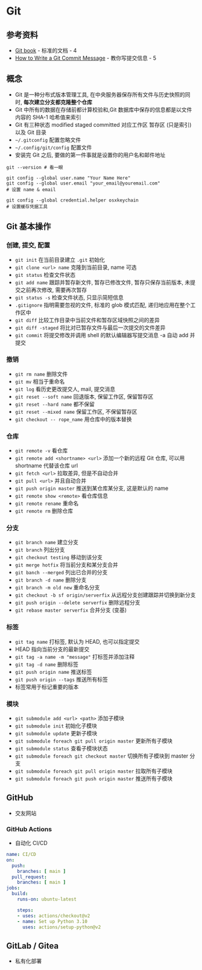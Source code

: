 # Git

## 参考资料

* [Git book](https://git-scm.com/book/zh/v2) - 标准的文档 - 4
* [How to Write a Git Commit Message](https://github.com/jlevy/the-art-of-command-line/blob/master/README-zh.md) - 教你写提交信息 - 5

## 概念

* Git 是一种分布式版本管理工具, 在中央服务器保存所有文件与历史快照的同时, **每次建立分支都克隆整个仓库**
* Git 中所有的数据在存储前都计算校验和,Git 数据库中保存的信息都是以文件内容的 SHA-1 哈希值来索引
* Git 有三种状态 modified staged committed 对应工作区 暂存区 (只是索引) 以及 Git 目录
* `~/.gitconfig` 配置忽略文件
* `~/.config/git/config` 配置文件
* 安装完 Git 之后, 要做的第一件事就是设置你的用户名和邮件地址

```shell
git --version # 看一眼

git config --global user.name "Your Name Here"
git config --global user.email "your_email@youremail.com"
# 设置 name & email

git config --global credential.helper osxkeychain
# 设置缓存凭据工具
```

## Git 基本操作

### 创建, 提交, 配置

* `git init` 在当前目录建立 `.git` 初始化
* `git clone <url> name` 克隆到当前目录, name 可选
* `git status` 检查文件状态
* `git add name` 跟踪并暂存新文件, 暂存已修改文件, 暂存只保存当前版本, 未提交之前再次修改, 需要再次暂存
* `git status -s` 检查文件状态, 只显示简短信息
* `.gitignore` 指明需要忽视的文件, 标准的 glob 模式匹配, 递归地应用在整个工作区中
* `git diff` 比较工作目录中当前文件和暂存区域快照之间的差异
* `git diff -staged` 将比对已暂存文件与最后一次提交的文件差异
* `git commit` 将提交修改并调用 shell 的默认编辑器写提交消息 -a 自动 add 并提交

### 撤销

* `git rm name` 删除文件
* `git mv` 相当于重命名
* `git log` 看历史更改提交人, mail, 提交消息
* `git reset --soft name` 回退版本, 保留工作区, 保留暂存区
* `git reset --hard name` 都不保留
* `git reset --mixed name` 保留工作区, 不保留暂存区
* `git checkout -- rope_name` 用仓库中的版本替换

### 仓库

* `git remote -v` 看仓库
* `git remote add <shortname> <url>` 添加一个新的远程 Git 仓库, 可以用 shortname 代替该仓库 url
* `git fetch <url>` 拉取差异, 但是不自动合并
* `git pull <url>` 并且自动合并
* `git push origin master` 推送到某仓库某分支, 这是默认的 name
* `git remote show <remote>` 看仓库信息
* `git remote rename` 重命名
* `git remote rm` 删除仓库

### 分支

* `git branch name` 建立分支
* `git branch` 列出分支
* `git checkout testing` 移动到该分支
* `git merge hotfix` 将当前分支和某分支合并
* `git banch --merged` 列出已合并的分支
* `git branch -d name` 删除分支
* `git branch -m old new` 重命名分支
* `git checkout -b sf origin/serverfix` 从远程分支创建跟踪并切换到新分支
* `git push origin --delete serverfix` 删除远程分支
* `git rebase master serverfix` 合并分支 (变基)

### 标签

* `git tag name` 打标签, 默认为 HEAD, 也可以指定提交
* HEAD 指向当前分支的最新提交
* `git tag -a name -m "message"` 打标签并添加注释
* `git tag -d name` 删除标签
* `git push origin name` 推送标签
* `git push origin --tags` 推送所有标签
* 标签常用于标记重要的版本

### 模块

* `git submodule add <url> <path>` 添加子模块
* `git submodule init` 初始化子模块
* `git submodule update` 更新子模块
* `git submodule foreach git pull origin master` 更新所有子模块
* `git submodule status` 查看子模块状态
* `git submodule foreach git checkout master` 切换所有子模块到 master 分支
* `git submodule foreach git pull origin master` 拉取所有子模块
* `git submodule foreach git push origin master` 推送所有子模块

## GitHub

* 交友网站

### GitHub Actions

* 自动化 CI/CD

```yaml
name: CI/CD
on:
  push:
    branches: [ main ]
  pull_request:
    branches: [ main ]
jobs:
  build:
    runs-on: ubuntu-latest

    steps:
    - uses: actions/checkout@v2
    - name: Set up Python 3.10
      uses: actions/setup-python@v2
```

## GitLab / Gitea

* 私有化部署
